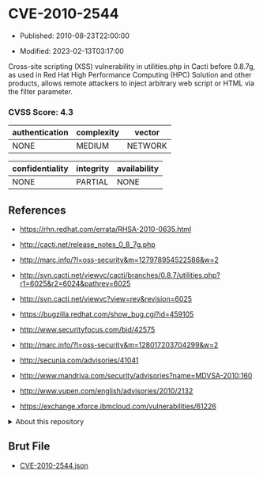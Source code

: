 # CVE-2010-2544

- Published: 2010-08-23T22:00:00

- Modified: 2023-02-13T03:17:00

Cross-site scripting (XSS) vulnerability in utilities.php in Cacti before 0.8.7g, as used in Red Hat High Performance Computing (HPC) Solution and other products, allows remote attackers to inject arbitrary web script or HTML via the filter parameter.

### CVSS Score: **4.3**

| authentication | complexity | vector |
| --- | --- | --- |
| NONE | MEDIUM | NETWORK |

| confidentiality | integrity | availability |
| --- | --- | --- |
| NONE | PARTIAL | NONE |

## References

* https://rhn.redhat.com/errata/RHSA-2010-0635.html

* http://cacti.net/release_notes_0_8_7g.php

* http://marc.info/?l=oss-security&m=127978954522586&w=2

* http://svn.cacti.net/viewvc/cacti/branches/0.8.7/utilities.php?r1=6025&r2=6024&pathrev=6025

* http://svn.cacti.net/viewvc?view=rev&revision=6025

* https://bugzilla.redhat.com/show_bug.cgi?id=459105

* http://www.securityfocus.com/bid/42575

* http://marc.info/?l=oss-security&m=128017203704299&w=2

* http://secunia.com/advisories/41041

* http://www.mandriva.com/security/advisories?name=MDVSA-2010:160

* http://www.vupen.com/english/advisories/2010/2132

* https://exchange.xforce.ibmcloud.com/vulnerabilities/61226

<details>
<summary>About this repository</summary> 

  This repository is part of the project [Live Hack CVE](https://github.com/Live-Hack-CVE). Main website can be found [www.live-hack.org](https://www.live-hack.org) 
  
  Made by [Sn0wAlice](https://github.com/Sn0wAlice) for the people that care about security and need to have a feed of the latest CVEs. Hope you enjoy it, don't forget to star the repo and follow me on [Twitter](https://twitter.com/Sn0wAlice) and [Github](https://github.com/Sn0wAlice). And that is my [personnal website](https://www.alice-snow.me/)

  - [Home Page](https://github.com/Live-Hack-CVE)
  - [Framework](https://github.com/Live-Hack-CVE/cve-framework)
  - [CVE database](https://github.com/Live-Hack-CVE/full_database)
  - [Changelog](https://github.com/Live-Hack-CVE/Changelog)
</details>

## Brut File

* [CVE-2010-2544.json](https://raw.githubusercontent.com/Live-Hack-CVE/full_database/main/cves/2010/CVE-2010-2544.json)

